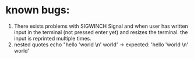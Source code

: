 # known bugs: 

1. There exists problems with SIGWINCH Signal and when user has written input in the terminal (not pressed enter yet) and resizes the terminal. the input is reprinted multiple times.
2. nested quotes echo "hello 'world \n' world' -> expected: 'hello 'world \n' world'
